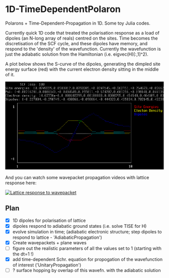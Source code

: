 # 1D-TimeDependentPolaron

Polarons + Time-Dependent-Propagation in 1D. Some toy Julia codes.

Currently quick 1D code that treated the polarisation response as a load of dipoles (an N-long array of reals) centred on the sites. Time becomes the discretisation of the SCF cycle, and these dipoles have memory, and respond to the 'density' of the wavefunction. Currently the wavefunction is just the adiabatic solution from the Hamiltonian (i.e. eigvec(H)[:,1]^2).

A plot below shows the S-curve of the dipoles, generating the dimpled site energy surface (red) with the current electron density sitting in the middle of it.

![Screenshot](screenshot.png)

And you can watch some wavepacket propagation videos with lattice response here:

[![Lattice response to wavepacket](https://img.youtube.com/vi/4pD1B4ullpk/0.jpg)](https://www.youtube.com/watch?v=4pD1B4ullpk)

## Plan
- [x] 1D dipoles for polarisation of lattice
- [x] dipoles respond to adiabatic ground states (i.e. solve TISE for H)
- [x] evolve simulation in time; (adiabatic electronic structure; step dipoles
  to respond to lattice - 'AdiabaticPropagation')
- [x] Create wavepackets + plane waves
- [ ] figure out the realistic parameters of all the values set to 1 (starting with the dt=1 !)
- [x] add time-dependent Schr. equation for propogation of the wavefunction of interest ('UnitaryPropagation')
- [ ] ? surface hopping by overlap of this wavefn. with the adiabatic solution
